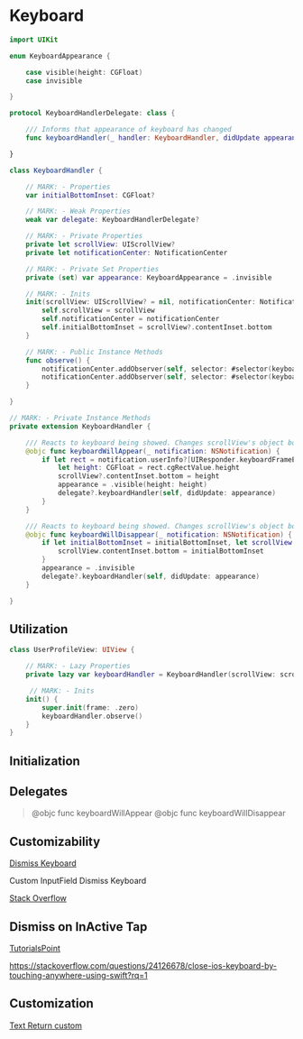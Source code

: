 # Keyboard

```swift
import UIKit

enum KeyboardAppearance {

    case visible(height: CGFloat)
    case invisible

}

protocol KeyboardHandlerDelegate: class {

    /// Informs that appearance of keyboard has changed
    func keyboardHandler(_ handler: KeyboardHandler, didUpdate appearance: KeyboardAppearance)

}

class KeyboardHandler {

    // MARK: - Properties
    var initialBottomInset: CGFloat?

    // MARK: - Weak Properties
    weak var delegate: KeyboardHandlerDelegate?

    // MARK: - Private Properties
    private let scrollView: UIScrollView?
    private let notificationCenter: NotificationCenter

    // MARK: - Private Set Properties
    private (set) var appearance: KeyboardAppearance = .invisible

    // MARK: - Inits
    init(scrollView: UIScrollView? = nil, notificationCenter: NotificationCenter = .default) {
        self.scrollView = scrollView
        self.notificationCenter = notificationCenter
        self.initialBottomInset = scrollView?.contentInset.bottom
    }

    // MARK: - Public Instance Methods
    func observe() {
        notificationCenter.addObserver(self, selector: #selector(keyboardWillAppear), name: UIResponder.keyboardWillShowNotification, object: nil)
        notificationCenter.addObserver(self, selector: #selector(keyboardWillDisappear), name: UIResponder.keyboardWillHideNotification, object: nil)
    }

}

// MARK: - Private Instance Methods
private extension KeyboardHandler {

    /// Reacts to keyboard being showed. Changes scrollView's object bottom inset to desired keyboard height
    @objc func keyboardWillAppear(_ notification: NSNotification) {
        if let rect = notification.userInfo?[UIResponder.keyboardFrameEndUserInfoKey] as? NSValue {
            let height: CGFloat = rect.cgRectValue.height
            scrollView?.contentInset.bottom = height
            appearance = .visible(height: height)
            delegate?.keyboardHandler(self, didUpdate: appearance)
        }
    }

    /// Reacts to keyboard being showed. Changes scrollView's object bottom inset to 0
    @objc func keyboardWillDisappear(_ notification: NSNotification) {
        if let initialBottomInset = initialBottomInset, let scrollView = scrollView {
            scrollView.contentInset.bottom = initialBottomInset
        }
        appearance = .invisible
        delegate?.keyboardHandler(self, didUpdate: appearance)
    }

}
```

## Utilization

```swift
class UserProfileView: UIView {

    // MARK: - Lazy Properties
    private lazy var keyboardHandler = KeyboardHandler(scrollView: scrollView)

     // MARK: - Inits
    init() {
        super.init(frame: .zero)
        keyboardHandler.observe()
    }
}
```



## Initialization


## Delegates

> @objc func keyboardWillAppear
> @objc func keyboardWillDisappear

## Customizability





[Dismiss Keyboard](https://medium.com/@KaushElsewhere/how-to-dismiss-keyboard-in-a-view-controller-of-ios-3b1bfe973ad1)

Custom InputField Dismiss Keyboard

[Stack Overflow](https://stackoverflow.com/questions/36001119/dismissing-keyboard-on-custom-uitextfield)

## Dismiss on InActive Tap

[TutorialsPoint](https://www.tutorialspoint.com/how-do-you-hide-the-onscreen-keyboard-in-ios-app)

https://stackoverflow.com/questions/24126678/close-ios-keyboard-by-touching-anywhere-using-swift?rq=1

## Customization

[Text Return custom](https://stackoverflow.com/questions/976950/change-text-of-return-keyboard-button)


